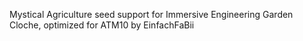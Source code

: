 Mystical Agriculture seed support for Immersive Engineering Garden Cloche, optimized for ATM10 by EinfachFaBii
